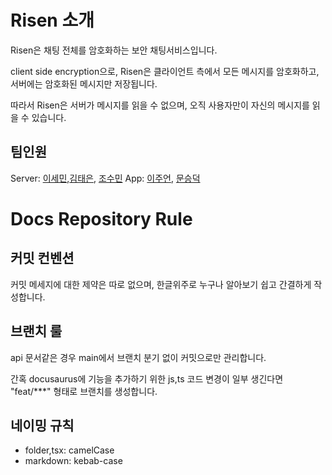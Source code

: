# Risen 소개

Risen은 채팅 전체를 암호화하는 보안 채팅서비스입니다.

client side encryption으로,
Risen은 클라이언트 측에서 모든 메시지를 암호화하고, 서버에는 암호화된 메시지만 저장됩니다.

따라서 Risen은 서버가 메시지를 읽을 수 없으며, 오직 사용자만이 자신의 메시지를 읽을 수 있습니다.

## 팀인원

Server: [이세민](https://github.com/wwwcomcomcomcom),[김태은](https://github.com/snowykte0426), [조수민](https://github.com/suuuuuuminnnnnn)
App: [이주언](https://github.com/aiden30015), [문승덕](https://github.com/bluemoon983)

# Docs Repository Rule

## 커밋 컨벤션

커밋 메세지에 대한 제약은 따로 없으며,
한글위주로 누구나 알아보기 쉽고 간결하게 작성합니다.

## 브랜치 룰

api 문서같은 경우 main에서 브랜치 분기 없이 커밋으로만 관리합니다.

간혹 docusaurus에 기능을 추가하기 위한 js,ts 코드 변경이 일부 생긴다면
"feat/\*\*\*" 형태로 브랜치를 생성합니다.

## 네이밍 규칙

- folder,tsx: camelCase
- markdown: kebab-case
